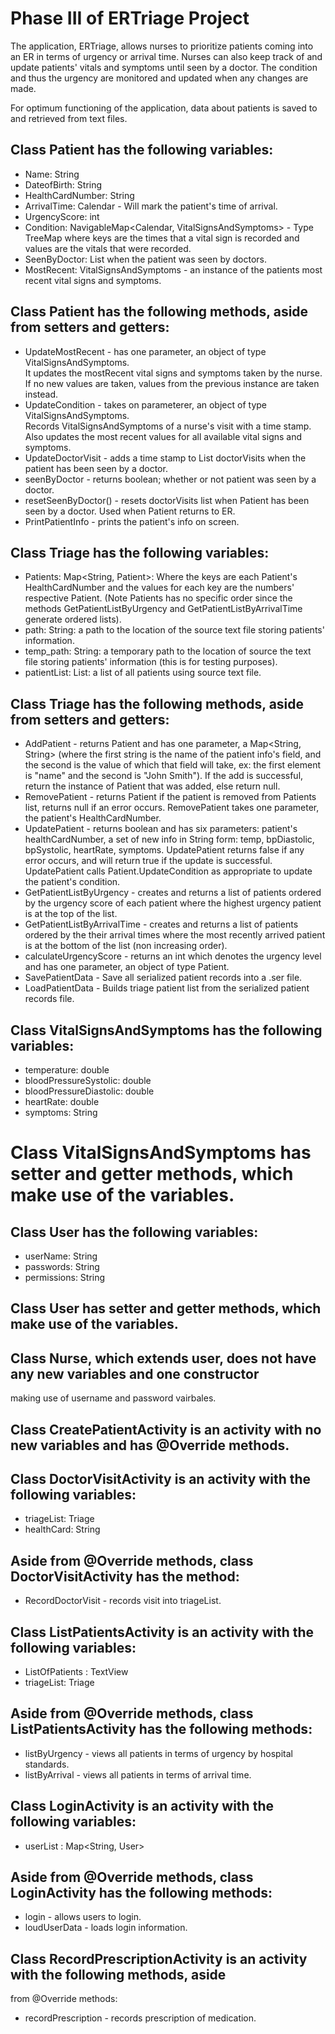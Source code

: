# Phase III of ERTriage Project

 The application, ERTriage, allows nurses to prioritize patients coming 
 into an ER in terms of urgency or arrival time.  Nurses can also keep 
 track of and update patients' vitals and symptoms until seen by a doctor.
 The condition and thus the urgency are monitored and updated 
 when any changes are made.

 For optimum functioning of the application, data about patients is saved
 to and retrieved from text files.


## Class Patient has the following variables:
  - Name: String
  - DateofBirth: String
  - HealthCardNumber: String
  - ArrivalTime: Calendar -  Will mark the patient's time of arrival.
  - UrgencyScore: int
  - Condition: NavigableMap<Calendar, VitalSignsAndSymptoms> - Type TreeMap
    where keys are the times that a vital sign is recorded and values are
    the vitals that were recorded.
  - SeenByDoctor: List<Calendar> when the patient was seen by doctors.
  - MostRecent: VitalSignsAndSymptoms - an instance of the patients most recent
    vital signs and symptoms.

## Class Patient has the following methods, aside from setters and getters:
  - UpdateMostRecent - has one parameter, an object of type VitalSignsAndSymptoms.  
    It updates the mostRecent vital signs and symptoms taken by the nurse.  If no 
    new values are taken, values from the previous instance are taken instead.
  - UpdateCondition - takes on parameterer, an object of type VitalSignsAndSymptoms.  
    Records VitalSignsAndSymptoms of a nurse's visit with a time stamp.	Also updates 
    the most recent values for all available vital signs and symptoms.
  - UpdateDoctorVisit - adds a time stamp to List doctorVisits when the patient
    has been seen by a doctor.
  - seenByDoctor - returns boolean; whether or not patient was seen by a doctor. 
  - resetSeenByDoctor() - resets doctorVisits list when Patient has been seen by 
    a doctor.  Used when Patient returns to ER.
  - PrintPatientInfo - prints the patient's info on screen.

## Class Triage has the following variables:
  - Patients: Map<String, Patient>: Where the keys are each Patient's
    HealthCardNumber and the values for each key are the numbers' respective
    Patient.  (Note Patients has no specific order since the methods
    GetPatientListByUrgency and GetPatientListByArrivalTime generate ordered
    lists).
  - path: String: a path to the location of the source text file storing patients' 
    information.
  - temp_path: String: a temporary path to the location of source the text file 
    storing patients' information (this is for testing purposes). 
  - patientList: List<Patient>: a list of all patients using source text file.

## Class Triage has the following methods, aside from setters and getters:
  - AddPatient - returns Patient and has one parameter, a Map<String, String>
    (where the first string is the name of the patient info's field, and the
    second is the value of which that field will take, ex: the first element is
    "name" and the second is "John Smith").  If the add is successful, return
    the instance of Patient that was added, else return null.
  - RemovePatient - returns Patient if the patient is removed from Patients
    list, returns null if an error occurs.  RemovePatient takes one parameter,
    the patient's HealthCardNumber.
  - UpdatePatient - returns boolean and has six parameters: patient's
    healthCardNumber, a set of new info in String form: temp, bpDiastolic, 
    bpSystolic, heartRate, symptoms.  UpdatePatient returns false if any error 
    occurs, and will return true if the update is successful. UpdatePatient calls 
    Patient.UpdateCondition as appropriate to update the patient's condition.
  - GetPatientListByUrgency - creates and returns a list of patients ordered by 
    the urgency score of each patient where the highest urgency patient is at the
    top of the list.
  - GetPatientListByArrivalTime - creates and returns a list of patients ordered
    by the their arrival times where the most recently arrived patient is at the
    bottom of the list (non increasing order).
  - calculateUrgencyScore - returns an int which denotes the urgency level and has
    one parameter, an object of type Patient.  
  - SavePatientData - Save all serialized patient records into a .ser file. 
  - LoadPatientData - Builds triage patient list from the serialized patient
    records file.

## Class VitalSignsAndSymptoms has the following variables:

  - temperature: double
  - bloodPressureSystolic: double
  - bloodPressureDiastolic: double
  - heartRate: double
  - symptoms: String

# Class VitalSignsAndSymptoms has setter and getter methods, which make use of the variables.

## Class User has the following variables:

  - userName: String
  - passwords: String
  - permissions: String

## Class User has setter and getter methods, which make use of the variables.

## Class Nurse, which extends user, does not have any new variables and one constructor 
   making use of username and password vairbales.

## Class CreatePatientActivity is an activity with no new variables and has @Override methods.

## Class DoctorVisitActivity is an activity with the following variables:
  - triageList: Triage
  - healthCard: String

## Aside from @Override methods, class DoctorVisitActivity has the method:
  - RecordDoctorVisit  - records visit into triageList.


## Class ListPatientsActivity is an activity with the following variables:
  - ListOfPatients : TextView
  - triageList: Triage

## Aside from @Override methods, class ListPatientsActivity has the following methods:
  - listByUrgency - views all patients in terms of urgency by hospital standards.
  - listByArrival - views all patients in terms of arrival time.

## Class LoginActivity is an activity with the following variables:
  - userList : Map<String, User>

## Aside from @Override methods, class LoginActivity has the following methods:
  - login - allows users to login.
  - loudUserData - loads login information. 

## Class RecordPrescriptionActivity is an activity with the following methods, aside
from @Override methods:
  - recordPrescription - records prescription of medication.



